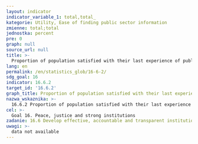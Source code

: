 ```yaml
---
layout: indicator
indicator_variable_1: total,total_
kategorie: Utility, Ease of finding public sector information
zmienne: total;total
jednostka: percent
pre: 0
graph: null
source_url: null
title: >-
  Proportion of population satisfied with their last experience of public services
lang: en
permalink: /en/statistics_glob/16-6-2/
sdg_goal: 16
indicator: 16.6.2
target_id: '16.6.2'
graph_title: Proportion of population satisfied with their last experience of public services
nazwa_wskaznika: >-
  16.6.2 Proportion of population satisfied with their last experience of public services
cel: >-
  Goal 16. Peace, justice and strong institutions
zadanie: 16.6 Develop effective, accountable and transparent institutions at all levels
uwagi: >-
  data not available
---
```

